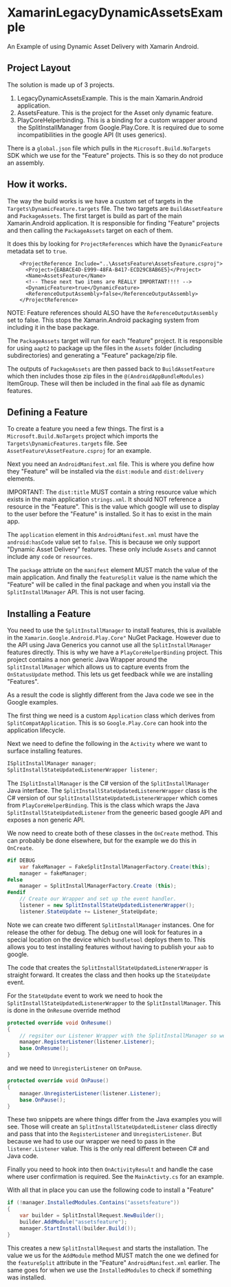 # XamarinLegacyDynamicAssetsExample
An Example of using Dynamic Asset Delivery with Xamarin Android.

## Project Layout

The solution is made up of 3 projects.

1. LegacyDynamicAssetsExample. This is the main Xamarin.Android application.
2. AssetsFeature. This is the project for the Asset only dynamic feature.
3. PlayCoreHelperbinding. This is a binding for a custom wrapper around the 
   SplitInstallManager from Google.Play.Core. It is required due to some 
   incompatibilities in the google API (It uses generics).

There is a `global.json` file which pulls in the `Microsoft.Build.NoTargets` SDK
which we use for the "Feature" projects. This is so they do not produce an assembly. 

## How it works.

The way the build works is we have a custom set of targets in the `Targets\DynamicFeature.targets`
file. The two targets are `BuildAssetFeature` and `PackageAssets`. The first target
is build as part of the main Xamarin.Android application. It is responsible for 
finding "Feature" projects and then calling the `PackageAssets` target on each of 
them. 

It does this by looking for `ProjectReferences` which have the `DynamicFeature` metadata
set to `true`.

```
    <ProjectReference Include="..\AssetsFeature\AssetsFeature.csproj">
      <Project>{EABACE4D-E999-48FA-B417-ECD29C8AB6E5}</Project>
      <Name>AssetsFeature</Name>
      <!-- These next two items are REALLY IMPORTANT!!!! -->
      <DynamicFeature>true</DynamicFeature>
      <ReferenceOutputAssembly>false</ReferenceOutputAssembly>
    </ProjectReference>
```

NOTE: Feature references should ALSO have the `ReferenceOutputAssembly` set to false. This 
stops the Xamarin.Android packaging system from including it in the base package.

The `PackageAssets` target will run for each "feature" project. It is responsible for 
using `aapt2` to package up the files in the `Assets` folder (including subdirectories)
and generating a "Feature" package/zip file. 

The outputs of `PackageAssets` are then passed back to `BuildAssetFeature` which then includes
those zip files in the `@(AndroidAppBundleModules)` ItemGroup. These will then be included
in the final `aab` file as dynamic features. 

## Defining a Feature

To create a feature you need a few things. The first is a `Microsoft.Build.NoTargets` project
which imports the `Targets\DynamicFeatures.targets` file. See `AssetFeature\AssetFeature.csproj` for an 
example.

Next you need an `AndroidManifest.xml` file. This is where you define how they "Feature" will be
installed via the `dist:module` and `dist:delivery` elements. 

IMPORTANT: The `dist:title` MUST contain a string resource value which exists in the main application
`strings.xml`. It should NOT reference a resource in the "Feature". This is the value which google will
use to display to the user before the "Feature" is installed. So it has to exist in the main app. 

The `application` element in this `AndroidManifest.xml` must have the `android:hasCode` value set to 
`false`. This is because we only support "Dynamic Asset Delivery" features. These only include `Assets`
and cannot include any `code` or `resources`. 

The `package` attriute on the `manifest` element MUST match the value of the main application.
And finally the `featureSplit` value is the name which the "Feature" will be called in the final package
and when you install via the `SplitInstallManager` API. This is not user facing. 

## Installing a Feature

You need to use the `SplitInstallManager` to install features, this is available in the 
`Xamarin.Google.Android.Play.Core"` NuGet Package. However due to the API using Java Generics you cannot 
use all the `SplitInstallManager` features directly. This is why we have a `PlayCoreHelperBinding` project.
This project contains a non generic Java Wrapper around the `SplitInstallManager` which allows us to 
capture events from the `OnStatusUpdate` method. This lets us get feedback while we are installing
"Features".

As a result the code is slightly different from the Java code we see in the Google examples.

The first thing we need is a custom `Application` class which derives from `SplitCompatApplication`.
This is so `Google.Play.Core` can hook into the application lifecycle. 

Next we need to define the following in the `Activity` where we want to surface installing features.

```csharp
ISplitInstallManager manager;
SplitInstallStateUpdatedListenerWrapper listener;
```

The `ISplitInstallManager` is the C# version of the `SplitInstallManager` Java interface. The
`SplitInstallStateUpdatedListenerWrapper` class is the C# version of our `SplitInstallStateUpdatedListenerWrapper`
which comes from `PlayCoreHelperBinding`. This is the class which wraps the Java `SplitInstallStateUpdatedListener` from  the geneeric based google API and exposes a non generic API.

We now need to create both of these classes in the `OnCreate` method. This can probably be done elsewhere,
but for the example we do this in `OnCreate`.

```csharp
#if DEBUG
    var fakeManager = FakeSplitInstallManagerFactory.Create(this);
    manager = fakeManager;
#else
    manager = SplitInstallManagerFactory.Create (this);
#endif
    // Create our Wrapper and set up the event handler.
    listener = new SplitInstallStateUpdatedListenerWrapper();
    listener.StateUpdate += Listener_StateUpdate;
```

Note we can create two different `SplitInstallManager` instances. One for release the other for debug.
The debug one will look for features in a special location on the device which `bundletool` deploys
them to. This allows you to test installing features without having to publish your `aab` to google. 

The code that creates the `SplitInstallStateUpdatedListenerWrapper` is straight forward. It creates
the class and then hooks up the `StateUpdate` event. 

For the `StateUpdate` event to work we need to hook the `SplitInstallStateUpdatedListenerWrapper` to 
the `SplitInstallManager`. This is done in the `OnResume` override method 

```csharp
protected override void OnResume()
{
    // regsiter our Listener Wrapper with the SplitInstallManager so we get feedback.
    manager.RegisterListener(listener.Listener);
    base.OnResume();
}
```

and we need to `UnregisterListener` on `OnPause`.

```csharp
protected override void OnPause()
{
    manager.UnregisterListener(listener.Listener);
    base.OnPause();
}
```

These two snippets are where things differ from the Java examples you will see. Those will 
create an `SplitInstallStateUpdatedListener` class directly and pass that into the `RegisterListener`
and `UnregisterListener`. But because we had to use our wrapper we need to pass in the 
`listener.Listener` value. This is the only real different between C# and Java code. 

Finally you need to hook into then `OnActivityResult` and handle the case where user
confirmation is required. See the `MainActivty.cs` for an example.

With all that in place you can use the following code to install a "Feature"

```csharp
if (!manager.InstalledModules.Contains("assetsfeature"))
{
    var builder = SplitInstallRequest.NewBuilder();
    builder.AddModule("assetsfeature");
    manager.StartInstall(builder.Build());
}
```

This creates a new `SplitInstallRequest` and starts the installation. The value we us for 
the `AddModule` method MUST match the one we defined for the `featureSplit` attribute in the 
"Feature" `AndroidManifest.xml` earlier. The same goes for when we use the `InstalledModules`
to check if something was installed. 


